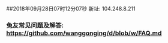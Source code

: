 ##2018年09月28日07时12分07秒 新址: 104.248.8.211
### 兔友常见问题及解答: https://github.com/wanggonging/d/blob/w/FAQ.md
